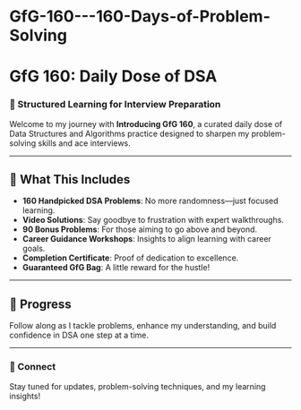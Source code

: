 # GfG-160---160-Days-of-Problem-Solving

# GfG 160: Daily Dose of DSA

### 🚀 Structured Learning for Interview Preparation

Welcome to my journey with **Introducing GfG 160**, a curated daily dose of Data Structures and Algorithms practice designed to sharpen my problem-solving skills and ace interviews.

---

## 🌟 What This Includes

- **160 Handpicked DSA Problems**: No more randomness—just focused learning.
- **Video Solutions**: Say goodbye to frustration with expert walkthroughs.
- **90 Bonus Problems**: For those aiming to go above and beyond.
- **Career Guidance Workshops**: Insights to align learning with career goals.
- **Completion Certificate**: Proof of dedication to excellence.
- **Guaranteed GfG Bag**: A little reward for the hustle!

---

## 📅 Progress

Follow along as I tackle problems, enhance my understanding, and build confidence in DSA one step at a time.

---

### 📌 Connect

Stay tuned for updates, problem-solving techniques, and my learning insights!
